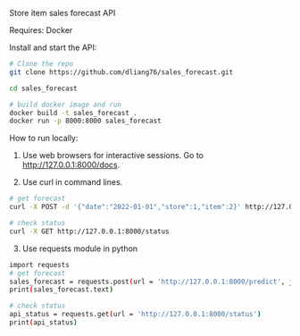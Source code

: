 Store item sales forecast API

Requires: Docker

Install and start the API:
```bash
# Clone the repo
git clone https://github.com/dliang76/sales_forecast.git

cd sales_forecast

# build docker image and run
docker build -t sales_forecast .
docker run -p 8000:8000 sales_forecast
```

How to run locally:

1. Use web browsers for interactive sessions. Go to http://127.0.0.1:8000/docs.

2. Use curl in command lines.
```bash
# get forecast
curl -X POST -d '{"date":"2022-01-01","store":1,"item":2}' http://127.0.0.1:8000/predict

# check status
curl -X GET http://127.0.0.1:8000/status
```

3. Use requests module in python
```bash
import requests
# get forecast
sales_forecast = requests.post(url = 'http://127.0.0.1:8000/predict', json = {'date':'2022-01-31','store':store,'item':item})
print(sales_forecast.text)

# check status
api_status = requests.get(url = 'http://127.0.0.1:8000/status')
print(api_status)
```